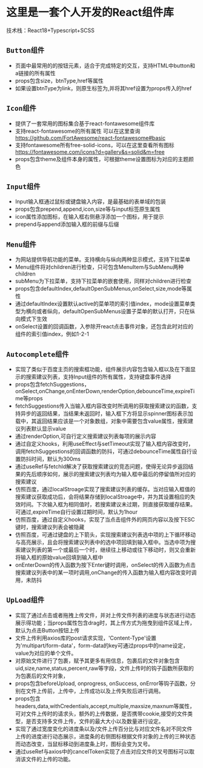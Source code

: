 # 这里是一套个人开发的React组件库

技术栈：React18+Typescript+SCSS

## `Button组件`

* 页面中最常用的的按钮元素，适合于完成特定的交互，支持HTML中button和a链接的所有属性
* props包含size，btnType,href等属性
* 如果设置btnType为link，则原生标签为<a></a>,并将其href设置为props传入的href

## `Icon组件`

* 提供了一套常用的图标集合基于react-fontawesome组件库
* 支持react-fontawesome的所有属性 可以在这里查询 https://github.com/FortAwesome/react-fontawesome#basic
* 支持fontawesome所有free-solid-icons，可以在这里查看所有图标 https://fontawesome.com/icons?d=gallery&s=solid&m=free
* props包含theme及组件本身的属性，可根据theme设置图标为对应的主题颜色
  
## `Input组件`

* Input输入框通过鼠标或键盘输入内容，是最基础的表单域的包装
* props包含prepend,append,icon,size等与input标签原生属性
* icon属性添加图标，在输入框右侧悬浮添加一个图标，用于提示
* prepend与append添加输入框的前缀与后缀

## `Menu组件`

* 为网站提供导航功能的菜单。支持横向与纵向两种显示模式，支持下拉菜单
* Menu组件将对children进行检查，只可包含MenuItem与SubMenu两种children
* subMenu为下拉菜单，支持下拉菜单的嵌套使用，同样对children进行检查
* props包含defaultIndex,defaultOpenSubMenus,onSelect,size,mode等属性
* 通过defaultIndex设置默认active的菜单项的索引值index，mode设置菜单类型为横向或者纵向，defaultOpenSubMenus设置子菜单的默认打开，只在纵向模式下生效
* onSelect设置的回调函数，入参除开react点击事件对象，还包含此时对应的组件的索引值index，例如1-2-1

## `Autocomplete组件`

* 实现了类似于百度主页的搜索框功能，组件展示内容包含输入框以及在下面显示的搜索建议列表，支持Input组件的所有属性，支持键盘事件选择
* props包含fetchSuggestions，onSelect,onChange,onEnterDown,renderOption,debounceTime,expireTime等props
* fetchSuggestions传入当输入框内容改变时所调用的获取搜索建议的函数，支持异步的返回结果，当结果未返回时，输入框下方将显示spinner图标表示加载中，其返回结果应该是一个对象数组，对象中需要包含value属性，搜索建议列表默认显示value
* 通过renderOption,可自行定义搜索建议列表每项的展示内容
* 通过自定义hooks，利用useEffect与setTimeout实现了输入框内容改变时，调用fetchSuggestions的回调函数的防抖，可通过debounceTime属性自行设置防抖时间，默认为300ms
* 通过useRef与fetchId解决了获取搜索建议的竞态问题，使得无论异步返回结果的先后顺序如何，展示的搜索建议列表均为输入框中最后的停留值所对应的搜索建议
* 仿照百度，通过localStroage实现了搜索建议列表的缓存。当对应输入框值的搜索建议获取成功后，会将结果存储到localStroage中，并为其设置相应的失效时间。下次输入框为相同值时，若搜索建议未过期，则直接获取缓存结果。可通过,expireTime自行设置过期时间，默认为1hour
* 仿照百度，通过自定义hooks，实现了当点击组件外的网页内容以及按下ESC键时，搜索建议列表会被隐藏
* 仿照百度，可通过键盘的上下箭头，实现搜索建议列表选中项的上下循环移动与高亮展示，且会将搜索建议列表中的选中项回填到输入框中。当选中项为搜索建议列表的第一个或最后一个时，继续往上移动或往下移动时，则又会重新将输入框的原始value回填到输入框中
* onEnterDown的传入函数为按下Enter键时调用，onSelect的传入函数为点击搜索建议列表中的某一项时调用,onChange的传入函数为输入框内容改变时调用，未防抖

## `UpLoad组件`

* 实现了通过点击或者拖拽上传文件，并对上传文件列表的进度与状态进行动态展示得功能；当props属性包含drag时，其上传方式为拖曳到组件区域上传，默认为点击Button按钮上传
* 文件上传利用axios库的post请求实现，'Content-Type'设置为'multipart/form-data'，form-data的key可通过props中的name设定，value为对应的单个文件。
* 对原始文件进行了包裹，赋予其更多有用信息，包裹后的文件对象包含uid,size,name,status,percent,raw等字段，文件上传时的钩子函数所获取的为包裹后的文件对象，
* props包含beforeUpload, onprogress, onSuccess, onError等钩子函数，分别在文件上传前，上传中，上传成功以及上传失败后进行调用。
* props包含headers,data,withCredentials,accept,multiple,maxsize,maxnum等属性，可对文件上传时的请求头，额外的上传数据，是否携带cookie,接受的文件类型，是否支持多文件上传，文件的最大大小以及数量进行设定。
* 实现了通过宽度变化的进度条以及/文件上传百分比与对应文件名对不同文件上传的进度进行动态展示，进度条的右侧图标根据文件对象的上传的三种状态而动态改变，当鼠标移动到进度条上时，图标会变为叉号。
* 通过useRef与axios中的cancelToken实现了点击对应文件的叉号图标可以取消该文件的上传的功能。
